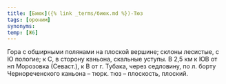 ```yaml
---
title: [Биюк]({% link _terms/биюк.md %})-Тюз
tags: [ороним]
synonyms:
temp: [Ж6]
---
```


Гора с обширными полянами на плоской вершине; склоны лесистые, с Ю пологие; к С,
в сторону каньона, скальные уступы. В 2,5 км к ЮВ от нп Морозовка (Севаст.), к В
от г. Тубака, через седловину, по л. борту Чернореченского каньона – тюрк. тюз –
плоскость, плоский.
